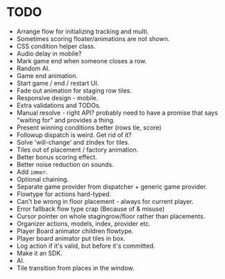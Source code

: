 # TODO

- Arrange flow for initializing tracking and multi.
- Sometimes scoring floater/animations are not shown.
- CSS condition helper class.
- Audio delay in mobile?
- Mark game end when someone closes a row.
- Random AI.
- Game end animation.
- Start game / end / restart UI.
- Fade out animation for staging row tiles.
- Responsive design - mobile.
- Extra validations and TODOs.
- Manual resolve - right API? probably need to have a promise that says "waiting for" and provides a thing.
- Present winning conditions better (rows tie, score)
- Followup dispatch is weird. Get rid of it?
- Solve 'will-change' and zIndex for tiles.
- Tiles out of placement / factory animation.
- Better bonus scoring effect.
- Better noise reduction on sounds.
- Add `immer`.
- Optional chaining.
- Separate game provider from dispatcher + generic game provider.
- Flowtype for actions hard-typed.
- Can't be wrong in floor placement - always for current player.
- Error fallback flow type crap (Because of & misuse)
- Cursor pointer on whole stagingrow/floor rather than placements.
- Organizer actions, models, index, provider etc.
- Player Board animator children flowtype.
- Player board animator put tiles in box.
- Log action if it's valid, but before it's committed.
- Make it an SDK.
- AI.
- Tile transition from places in the window.
